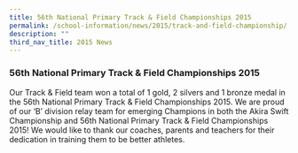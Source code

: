 ```yaml
---
title: 56th National Primary Track & Field Championships 2015
permalink: /school-information/news/2015/track-and-field-championship/
description: ""
third_nav_title: 2015 News
---
```

### **56th National Primary Track & Field Championships 2015**
Our Track & Field team won a total of 1 gold, 2 silvers and 1 bronze medal in the 56th National Primary Track & Field Championships 2015. We are proud of our ‘B’ division relay team for emerging Champions in both the Akira Swift Championship and 56th National Primary Track & Field Championships 2015! We would like to thank our coaches, parents and teachers for their dedication in training them to be better athletes.